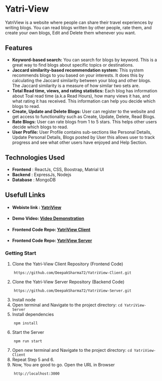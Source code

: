 # Yatri-View 
YatriView is a website where people can share their travel experiences by writing blogs. You can read blogs written by other people, rate them, and create your own blogs, Edit and Delete them whenever you want.

## Features
- __Keyword-based search:__  You can search for blogs by keyword. This is a great way to find blogs about specific topics or destinations.
- __Jaccard similarity-based recommendation system:__ This system recommends blogs to you based on your interests. It does this by calculating the Jaccard similarity between your blog and other blogs. The Jaccard similarity is a measure of how similar two sets are.
- __Total Read time, views, and rating statistics:__ Each blog has information about Toal read time (a.k.a Read Hours), how many views it has, and what rating it has received. This information can help you decide which blogs to read.
- __Create, Update and Delete Blogs:__ User can register to the website and get access to functionality such as Create, Update, Delete, Read Blogs.
- __Rate Blogs:__ User can rate blogs from 1 to 5 stars. This helps other users decide which blogs to read.
- __User Profile:__ User Profile contains sub-sections like Personal Details, Update Personal Details, Blogs posted by User this allows user to track progress and see what other users have enjoyed and Help Section.

## Technologies Used
- __Frontend__ : ReactJs, CSS, Boostrap, Matrial UI
- __Backend__  : ExpressJs, Nodejs
- __Database__ : MongoDB

## Usefull Links

- #### Webiste link : [YatriView](https://yatriview.netlify.app/)
- #### Demo Video: [Video Demonstration](https://www.youtube.com/watch?v=1qbCtU1GQ78)
- #### Frontend Code Repo: [YatriView Client](https://github.com/DeepakSharma72/YatriView-Client)
- #### Frontend Code Repo: [YatriView Server](https://github.com/DeepakSharma72/YatriView-Server)


### Getting Start
1. Clone the Yatri-View Client Repository (Frontend Code)
```
    https://github.com/DeepakSharma72/YatriView-Client.git
```
2. Clone the Yatri-View Server Repository (Backend Code)
```
    https://github.com/DeepakSharma72/YatriView-Server.git
```
3. Install node
4. Open terminal and Navigate to the project directory: `cd YatriView-Server`
5. Install dependencies
```
    npm install
```
6. Start the Server
```
    npm run start
```
7. Open new terminal and Navigate to the project directory: `cd YatriView-Client` 
8. Repeat Step 5 and 6.
9. Now, You are good to go. Open the URL in Browser
```
    http://localhost:3000
```